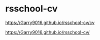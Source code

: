# rsschool-cv
https://Garry9016.github.io/rsschool-cv/cv


https://Garry9016.github.io/rsschool-cv/
